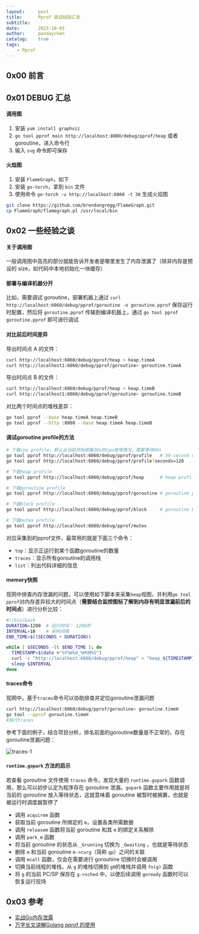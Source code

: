 ```yaml
---
layout:     post
title:      Pprof 调试经验汇总
subtitle:
date:       2023-10-03
author:     pandaychen
catalog:    true
tags:
    - Pprof
---
```



##  0x00    前言

##  0x01    DEBUG 汇总

####    调用图

1.  安装 `yum install graphviz`
2.  `go tool pprof main http://localhost:8000/debug/pprof/heap` 或者 goroutine，进入命令行
3.  输入 `svg` 命令即可保存

####    火焰图

1.  安装 `FlameGraph`，如下
2.  安装 `go-torch`，拿到 `bin` 文件
3.  使用命令 `go-torch -u http://localhost:6060 -t 30` 生成火焰图

```bash
git clone https://github.com/brendangregg/FlameGraph.git
cp FlameGraph/flamegraph.pl /usr/local/bin
```

##  0x02    一些经验之谈

####    关于调用图
一般调用图中高亮的部分就能告诉开发者是哪里发生了内存泄漏了（除非内存是预设的 size，如代码中本地初始化一块缓存）

####    部署与编译机器分开
比如，需要调试 goroutine，部署机器上通过 `curl http://localhost:6060/debug/pprof/goroutine -o goroutine.pprof` 保存运行时配置，然后将 `goroutine.pprof` 传输到编译机器上，通过 `go tool pprof goroutine.pprof` 即可进行调试


####    对比前后时间差异
导出时间点 A 的文件：

```bash
curl http://localhost:6060/debug/pprof/heap > heap.timeA
curl http://localhost1:6060/debug/pprof/goroutine> goroutine.timeA
```

导出时间点 B 的文件：

```BASH
curl http://localhost:6060/debug/pprof/heap > heap.timeB
curl http://localhost1:6060/debug/pprof/goroutine> goroutine.timeB
```
对比两个时间点的堆栈差异：

```BASH
go tool pprof --base heap.timeA heap.timeB
go tool pprof --http :8080 --base heap.timeA heap.timeB
```

####    调试goroutine profile的方法
```BASH
# 下载cpu profile，默认从当前开始收集30s的cpu使用情况，需要等待30s
go tool pprof http://localhost:6060/debug/pprof/profile   # 30-second CPU profile
go tool pprof http://localhost:6060/debug/pprof/profile?seconds=120     # wait 120s

# 下载heap profile
go tool pprof http://localhost:6060/debug/pprof/heap      # heap profile

# 下载goroutine profile
go tool pprof http://localhost:6060/debug/pprof/goroutine # goroutine profile

# 下载block profile
go tool pprof http://localhost:6060/debug/pprof/block     # goroutine blocking profile

# 下载mutex profile
go tool pprof http://localhost:6060/debug/pprof/mutex
```

对应采集到的pprof文件，最常用的就是下面三个命令：

-   `top`：显示正运行到某个函数goroutine的数量
-   `traces`：显示所有goroutine的调用栈
-   `list`：列出代码详细的信息


####    memory快照
现网中排查内存泄漏的问题，可以使用如下脚本来采集`heap`视图，并利用`go tool pprof`对内存差异较大的时间点（**需要结合监控图标了解到内存有明显泄漏前后的时间点**）进行分析比较：

```BASH
#!/bin/bash
DURATION=1200  # 运行时间： 1200秒
INTERVAL=10    # 采样间隔 
END_TIME=$((SECONDS + DURATION))

while [ $SECONDS -lt $END_TIME ]; do
  TIMESTAMP=$(date +"%Y%m%d_%H%M%S")
  curl -s "http://localhost:6666/debug/pprof/heap" > "heap_${TIMESTAMP}.pprof"
  sleep $INTERVAL
done
```

####    traces命令
现网中，基于`traces`命令可以协助排查并定位goroutine泄漏问题

```BASH
curl http://localhost:6060/debug/pprof/goroutine> goroutine.timeH
go tool --pprof goroutine.timeH
#执行traces
```

参考下面的例子，结合项目分析，排名前面的goroutine数量是不正常的，存在goroutine泄漏问题：

![traces-1](https://raw.githubusercontent.com/pandaychen/pandaychen.github.io/master/blog_img/pprof/pprof-traces-example1.png)

####    `runtime.gopark` 方法的启示
若查看 goroutine 文件使用 `traces` 命令，发现大量的 `runtime.gopark` 函数调用，那么可以初步认定为程序存在 goroutine 泄漏。`gopark` 函数主要作用就是将当前的 goroutine 放入等待状态，这就意味着 goroutine 被暂时被搁置，也就是被运行时调度器暂停了

-   调用 `acquirem` 函数
-   获取当前 goroutine 所绑定的 `m`，设置各类所需数据
-   调用 `releasem` 函数将当前 goroutine 和其 `m` 的绑定关系解除
-   调用 `park_m` 函数
-   将当前 goroutine 的状态从 `_Grunning` 切换为 `_Gwaiting` ，也就是等待状态
-   删除 `m` 和当前 goroutine `m->curg`（简称 `gp`）之间的关联
-   调用 `mcall` 函数，仅会在需要进行 goroutiine 切换时会被调用
-   切换当前线程的堆栈，从 `g` 的堆栈切换到 `g0`的堆栈并调用 `fn(g)` 函数
-   将 `g` 的当前 PC/SP 保存在 `g->sched` 中，以便后续调用 `goready` 函数时可以恢复运行现场

##  0x03    参考
-   [实战Go内存泄露](https://lessisbetter.site/2019/05/18/go-goroutine-leak/)
-   [万字长文讲解Golang pprof 的使用](https://www.cnblogs.com/hobbybear/p/18059425)